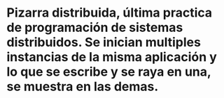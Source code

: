 # Pizarra distribuida, última practica de programación de sistemas distribuidos. Se inician multiples instancias de la misma aplicación y lo que se escribe y se raya en una, se muestra en las demas.
